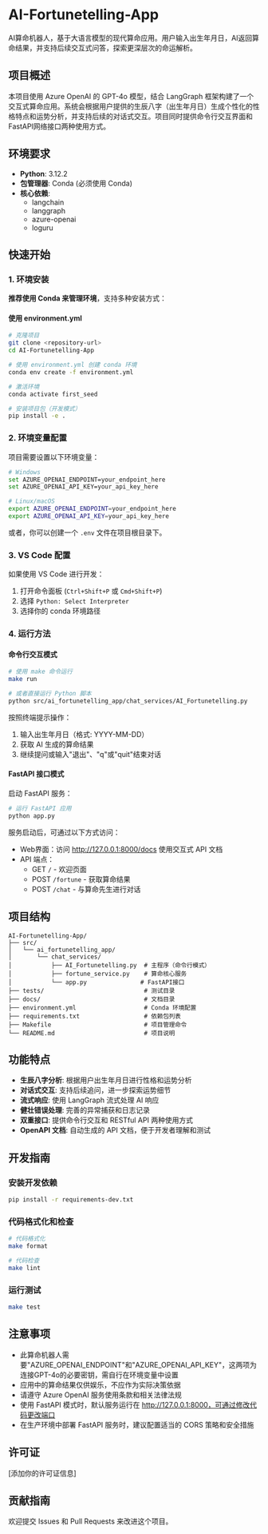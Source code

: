 # AI-Fortunetelling-App

AI算命机器人，基于大语言模型的现代算命应用。用户输入出生年月日，AI返回算命结果，并支持后续交互式问答，探索更深层次的命运解析。

## 项目概述

本项目使用 Azure OpenAI 的 GPT-4o 模型，结合 LangGraph 框架构建了一个交互式算命应用。系统会根据用户提供的生辰八字（出生年月日）生成个性化的性格特点和运势分析，并支持后续的对话式交互。项目同时提供命令行交互界面和FastAPI网络接口两种使用方式。

## 环境要求

- **Python**: 3.12.2
- **包管理器**: Conda (必须使用 Conda)
- **核心依赖**: 
  - langchain
  - langgraph
  - azure-openai
  - loguru

## 快速开始

### 1. 环境安装

**推荐使用 Conda 来管理环境**，支持多种安装方式：

#### 使用 environment.yml

```bash
# 克隆项目
git clone <repository-url>
cd AI-Fortunetelling-App

# 使用 environment.yml 创建 conda 环境
conda env create -f environment.yml

# 激活环境
conda activate first_seed

# 安装项目包（开发模式）
pip install -e .
```

### 2. 环境变量配置

项目需要设置以下环境变量：

```bash
# Windows
set AZURE_OPENAI_ENDPOINT=your_endpoint_here
set AZURE_OPENAI_API_KEY=your_api_key_here

# Linux/macOS
export AZURE_OPENAI_ENDPOINT=your_endpoint_here
export AZURE_OPENAI_API_KEY=your_api_key_here
```

或者，你可以创建一个 `.env` 文件在项目根目录下。

### 3. VS Code 配置

如果使用 VS Code 进行开发：

1. 打开命令面板 (`Ctrl+Shift+P` 或 `Cmd+Shift+P`)
2. 选择 `Python: Select Interpreter`
3. 选择你的 conda 环境路径

### 4. 运行方法

#### 命令行交互模式

```bash
# 使用 make 命令运行
make run

# 或者直接运行 Python 脚本
python src/ai_fortunetelling_app/chat_services/AI_Fortunetelling.py
```

按照终端提示操作：
1. 输入出生年月日（格式: YYYY-MM-DD）
2. 获取 AI 生成的算命结果
3. 继续提问或输入"退出"、"q"或"quit"结束对话

#### FastAPI 接口模式

启动 FastAPI 服务：

```bash
# 运行 FastAPI 应用
python app.py
```

服务启动后，可通过以下方式访问：

- Web界面：访问 http://127.0.0.1:8000/docs 使用交互式 API 文档
- API 端点：
  - GET `/` - 欢迎页面
  - POST `/fortune` - 获取算命结果
  - POST `/chat` - 与算命先生进行对话

## 项目结构

```
AI-Fortunetelling-App/
├── src/
│   └── ai_fortunetelling_app/
│       └── chat_services/
│           ├── AI_Fortunetelling.py  # 主程序（命令行模式）
│           ├── fortune_service.py    # 算命核心服务
│           └── app.py               # FastAPI接口
├── tests/                            # 测试目录
├── docs/                             # 文档目录
├── environment.yml                   # Conda 环境配置
├── requirements.txt                  # 依赖包列表
├── Makefile                          # 项目管理命令
└── README.md                         # 项目说明
```

## 功能特点

- **生辰八字分析**: 根据用户出生年月日进行性格和运势分析
- **对话式交互**: 支持后续追问，进一步探索运势细节
- **流式响应**: 使用 LangGraph 流式处理 AI 响应
- **健壮错误处理**: 完善的异常捕获和日志记录
- **双重接口**: 提供命令行交互和 RESTful API 两种使用方式
- **OpenAPI 文档**: 自动生成的 API 文档，便于开发者理解和测试

## 开发指南

### 安装开发依赖

```bash
pip install -r requirements-dev.txt
```

### 代码格式化和检查

```bash
# 代码格式化
make format

# 代码检查
make lint
```

### 运行测试

```bash
make test
```

## 注意事项

- 此算命机器人需要"AZURE_OPENAI_ENDPOINT"和"AZURE_OPENAI_API_KEY"，这两项为连接GPT-4o的必要密钥，需自行在环境变量中设置
- 应用中的算命结果仅供娱乐，不应作为实际决策依据
- 请遵守 Azure OpenAI 服务使用条款和相关法律法规
- 使用 FastAPI 模式时，默认服务运行在 http://127.0.0.1:8000，可通过修改代码更改端口
- 在生产环境中部署 FastAPI 服务时，建议配置适当的 CORS 策略和安全措施

## 许可证

[添加你的许可证信息]

## 贡献指南

欢迎提交 Issues 和 Pull Requests 来改进这个项目。